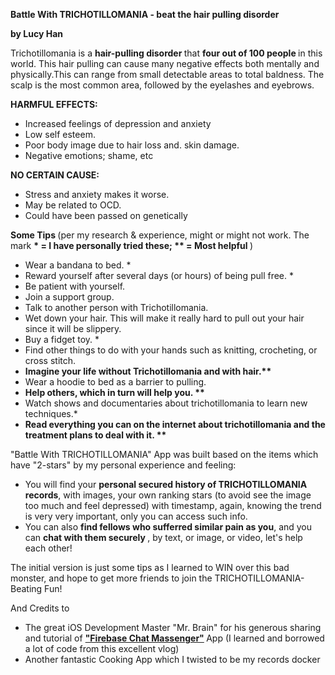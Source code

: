 <b> Battle With TRICHOTILLOMANIA - beat the hair pulling disorder </b>

<b> by Lucy Han </b>

Trichotillomania is a <b> hair-pulling disorder </b> that <b> four out of 100 people </b> in this world. This hair pulling can cause many negative effects both mentally and physically.This can range from small detectable areas to total baldness. The scalp is the most common area, followed by the eyelashes and eyebrows.

<b> HARMFUL EFFECTS: </b>
* Increased feelings of depression and anxiety
* Low self esteem.
* Poor body image due to hair loss and. skin damage.
* Negative emotions; shame, etc

<b> NO CERTAIN CAUSE:</b> 
* Stress and anxiety makes it worse.
* May be related to OCD.
* Could have been passed on genetically

<b> Some Tips </b> (per my research & experience, might or might not work. The mark <b> * = I have personally tried these; ** = Most helpful </b> )
* Wear a bandana to bed. *
* Reward yourself after several days (or hours) of being pull free. *
* Be patient with yourself.
* Join a support group.
* Talk to another person with Trichotillomania.
* Wet down your hair. This will make it really hard to pull out your hair since it will be slippery.
* Buy a fidget toy. *
* Find other things to do with your hands such as knitting, crocheting, or cross stitch.
* <b>Imagine your life without Trichotillomania and with hair.**</b> 
* Wear a hoodie to bed as a barrier to pulling.
* <b>Help others, which in turn will help you. ** </b>
* Watch shows and documentaries about trichotillomania to learn new techniques.*
* <b> Read everything you can on the internet about trichotillomania and the treatment plans to deal with it. **</b>


"Battle With TRICHOTILLOMANIA" App was built based on the items which have "2-stars" by my personal experience and feeling: 
* You will find your <b> personal secured history of TRICHOTILLOMANIA records</b>, with images, your own ranking stars (to avoid see the image too much and feel depressed) with timestamp, again, knowing the trend is very very important, only you can access such info.
* You can also <b> find fellows who sufferred similar pain as you</b>, and you can <b> chat with them securely </b>, by text, or image, or video, let's help each other!


The initial version is just some tips as I learned to WIN over this bad monster, and hope to get more friends to join the TRICHOTILLOMANIA-Beating Fun!


And Credits to
* The great iOS Development Master "Mr. Brain" for his generous sharing and tutorial of <b><a href="https://www.letsbuildthatapp.com/course/Firebase-Chat-Messenger"> "Firebase Chat Massenger"</a> </b> App (I learned and borrowed a lot of code from this excellent vlog)
* Another fantastic Cooking App which I twisted to be my records docker
